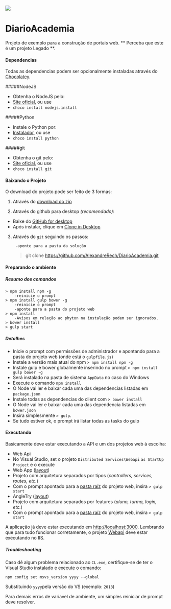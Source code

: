 <br/>
<img src="http://tisc.com.br/wp-content/uploads/nddigital.png">

# DiarioAcademia

Projeto de exemplo para a construção de portais web. ** Perceba que este é um projeto Legado **.

#### Dependencias
Todas as dependencias podem ser opcionalmente instaladas através do [Chocolatey](https://chocolatey.org/).

#####NodeJS
* Obtenha o NodeJS pelo:
 * [Site oficial](https://nodejs.org/), ou use
 * `choco install nodejs.install`
 
#####Python
* Instale o Python por:
 * [Instalador](https://www.python.org/ftp/python/2.7.3/python-2.7.3.msi), ou use
 * `choco install python`


#####git
* Obtenha o git pelo:
 * [Site oficial](https://git-for-windows.github.io/), ou use
 * `choco install git`
 
#### Baixando o Projeto

O download do projeto pode ser feito de 3 formas:

1) Através do [download do zip](https://github.com/AlexandreRech/DiarioAcademia/archive/master.zip)

2) Através do github para desktop *(recomendado)*:

 - Baixe do [GitHub for desktop](https://desktop.github.com/)
 - Após instalar, clique em [Clone in Desktop](github-windows://openRepo/https://github.com/AlexandreRech/DiarioAcademia)

3) Através do `git` seguindo os passos:

        -aponte para a pasta da solução
     > git clone https://github.com/AlexandreRech/DiarioAcademia.git

#### Preparando o ambiente

##### Resumo dos comandos
    > npm install npm -g
        -reinicie o prompt
    > npm install gulp bower -g
        -reinicie o prompt
        -aponte para a pasta do projeto web
    > npm install
        -Avisos em relação ao phyton na instalação podem ser ignorados.
    > bower install
    > gulp start


##### Detalhes
* Inicie o prompt com permissões de administrador e apontando para a pasta do projeto web (onde está o `gulpfile.js`)
* Instale a versão mais atual do npm  `> npm install npm -g`
* Instale gulp e bower globalmente inserindo no prompt `> npm install gulp bower -g`
 * Será instalado na pasta de sistema `AppData` no caso do Windows
* Execute o comando `npm install`
 * O Node vai ler e baixar cada uma das dependencias listadas em `package.json`
* Instale todas as dependencias do client com `> bower install`
 * O Node vai ler e baixar cada uma das dependencia listadas em `bower.json`
* Insira simplesmente `> gulp`. 
 * Se tudo estiver ok, o prompt irá listar todas as tasks do gulp

#### Executando
Basicamente deve estar executando a API e um dos projetos web à escolha:

* Web Api
 * No Visual Studio, set o projeto `Distributed Services\Webapi`  `as StartUp Project` e o execute
* Web App ([layout](https://raw.githubusercontent.com/AlexandreRech/DiarioAcademia/master/media/webapp.png))
 * Projeto com arquitetura separados por tipos (*controllers, services, routes, etc.*)
 * Com o prompt apontado para a [pasta raíz](https://github.com/AlexandreRech/DiarioAcademia/tree/master/NDDigital.DiarioAcademia.Apresentacao.WebApp) do projeto web, insira `> gulp start`
* AngleTry ([layout](https://raw.githubusercontent.com/AlexandreRech/DiarioAcademia/master/media/angletry.PNG))
 * Projeto com arquitetura separados por features (*aluno, turma, login, etc.*)
 * Com o prompt apontado para a [pasta raíz](https://github.com/AlexandreRech/DiarioAcademia/tree/master/NDDigital.DiarioAcademia.Apresentacao.AngleTry) do projeto web, insira `> gulp start`
 
A aplicação já deve estar executando em  [http://localhost:3000](http://localhost:3000). Lembrando que para tudo funcionar corretamente, o projeto [Webapi](https://github.com/AlexandreRech/DiarioAcademia/tree/master/NDDigital.DiarioAcademia.WebApi) deve estar executando no IIS.

##### Troubleshooting
Caso dê algum problema relacionado ao `CL.exe`, certifique-se de ter o Visual Studio instalado e execute o comando:

    npm config set msvs_version yyyy --global

Substituindo `yyyy`pela versão do VS (exemplo: `2013`)

Para demais erros de variavel de ambiente, um simples reiniciar de prompt deve resolver.
